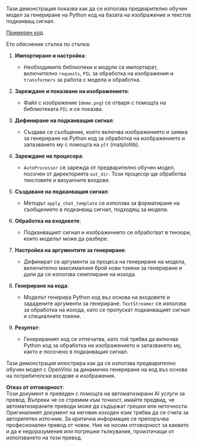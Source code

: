 Тази демонстрация показва как да се използва предварително обучен модел за генериране на Python код на базата на изображение и текстов подканващ сигнал.

[Примерен код](../../../../../../code/06.E2E/E2E_OpenVino_Phi3-vision.ipynb)

Ето обяснение стъпка по стъпка:

1. **Импортиране и настройка**:
   - Необходимите библиотеки и модули се импортират, включително `requests`, `PIL` за обработка на изображения и `transformers` за работа с модела и обработка.

2. **Зареждане и показване на изображението**:
   - Файл с изображение (`demo.png`) се отваря с помощта на библиотеката `PIL` и се показва.

3. **Дефиниране на подканващия сигнал**:
   - Създава се съобщение, което включва изображението и заявка за генериране на Python код за обработка на изображението и запазването му с помощта на `plt` (matplotlib).

4. **Зареждане на процесора**:
   - `AutoProcessor` се зарежда от предварително обучен модел, посочен от директорията `out_dir`. Този процесор ще обработва текстовите и визуалните входове.

5. **Създаване на подканващия сигнал**:
   - Методът `apply_chat_template` се използва за форматиране на съобщението в подканващ сигнал, подходящ за модела.

6. **Обработка на входовете**:
   - Подканващият сигнал и изображението се обработват в тензори, които моделът може да разбере.

7. **Настройка на аргументите за генериране**:
   - Дефинират се аргументи за процеса на генериране на модела, включително максималния брой нови токени за генериране и дали да се използва семплиране на изхода.

8. **Генериране на кода**:
   - Моделът генерира Python код въз основа на входовете и зададените аргументи за генериране. `TextStreamer` се използва за обработка на изхода, като се пропускат подканващият сигнал и специалните токени.

9. **Резултат**:
   - Генерираният код се отпечатва, като той трябва да включва Python код за обработка на изображението и запазването му, както е посочено в подканващия сигнал.

Тази демонстрация илюстрира как да се използва предварително обучен модел с OpenVino за динамично генериране на код въз основа на потребителски входове и изображения.

**Отказ от отговорност**:  
Този документ е преведен с помощта на автоматизирани AI услуги за превод. Въпреки че се стремим към точност, имайте предвид, че автоматизираните преводи може да съдържат грешки или неточности. Оригиналният документ на неговия изходен език трябва да се счита за авторитетен източник. За критична информация се препоръчва професионален превод от човек. Ние не носим отговорност за каквито и да е недоразумения или погрешни тълкувания, произтичащи от използването на този превод.